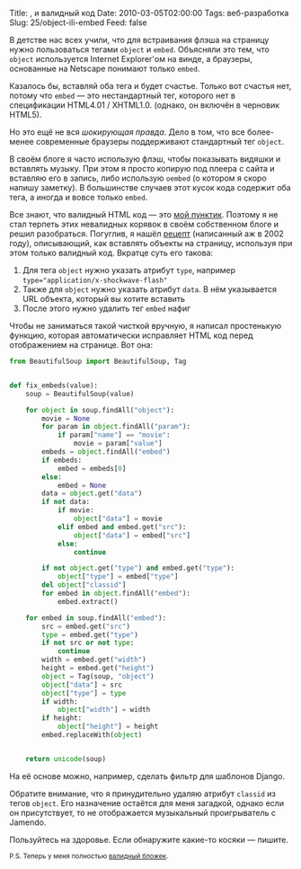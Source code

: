 Title: <object>, <embed> и валидный код
Date: 2010-03-05T02:00:00
Tags: веб-разработка
Slug: 25/object-ili-embed
Feed: false

<p>В детстве нас всех учили, что для встраивания флэша на страницу нужно пользоваться тегами <code>object</code> и <code>embed</code>. Объясняли это тем, что <code>object</code> используется Internet Explorer'ом на винде, а браузеры, основанные на Netscape понимают только <code>embed</code>.</p>
<p>Казалось бы, вставляй оба тега и будет счастье. Только вот счастья нет, потому что <code>embed</code> — это нестандартный тег, которого нет в спецификации HTML4.01 / XHTML1.0. (однако, он включён в черновик HTML5).</p>
<p>Но это ещё не вся <em>шокирующая правда</em>. Дело в том, что все более-менее современные браузеры поддерживают стандартный тег <code>object</code>.</p>
<!-- more -->
<p>В своём блоге я часто использую флэш, чтобы показывать видяшки и вставлять музыку. При этом я просто копирую под плеера с сайта и вставляю его в запись, либо использую <code>oembed</code> (о котором я скоро напишу заметку). В большинстве случаев этот кусок кода содержит оба тега, а иногда и вовсе только <code>embed</code>.</p>
<p>Все знают, что валидный HTML код — это <a href="http://andreyfedoseev.name/blog/post/12/pro-validnost-koda/">мой пунктик</a>. Поэтому я не стал терпеть этих невалидных корявок в своём собственном блоге и решил разобраться. Погуглив, я нашёл <a href="http://www.alistapart.com/articles/flashsatay/">рецепт</a> (написанный аж в 2002 году), описывающий, как вставлять объекты на страницу, используя при этом только валидный код. Вкратце суть его такова:</p>
<ol>
<li>Для тега <code>object</code> нужно указать атрибут <code>type</code>, например <code>type="application/x-shockwave-flash"</code>
<li>Также для <code>object</code> нужно указать атрибут <code>data</code>. В нём указывается URL  объекта, который вы хотите вставить</li>
<li>После этого нужно удалить тег <code>embed</code> нафиг</li>
</ol>
<p>Чтобы не заниматься такой чисткой вручную, я написал простенькую функцию, которая автоматически исправляет HTML код перед отображением на странице. Вот она:</p>

```python
from BeautifulSoup import BeautifulSoup, Tag


def fix_embeds(value):
    soup = BeautifulSoup(value)

    for object in soup.findAll("object"):
        movie = None
        for param in object.findAll("param"):
            if param["name"] == "movie":
                movie = param["value"]
        embeds = object.findAll("embed")
        if embeds:
            embed = embeds[0]
        else:
            embed = None
        data = object.get("data")
        if not data:
            if movie:
                object["data"] = movie
            elif embed and embed.get("src"):
                object["data"] = embed["src"]
            else:
                continue

        if not object.get("type") and embed.get("type"):
            object["type"] = embed["type"]
        del object["classid"]
        for embed in object.findAll("embed"):
            embed.extract()

    for embed in soup.findAll("embed"):
        src = embed.get("src")
        type = embed.get("type")
        if not src or not type:
            continue
        width = embed.get("width")
        height = embed.get("height")
        object = Tag(soup, "object")
        object["data"] = src
        object["type"] = type
        if width:
            object["width"] = width
        if height:
            object["height"] = height
        embed.replaceWith(object)


    return unicode(soup)
```

<p>На её основе можно, например, сделать фильтр для шаблонов Django.</p>
<p>Обратите внимание, что я принудительно удаляю атрибут <code>classid</code> из тегов <code>object</code>. Его назначение остаётся для меня загадкой, однако если он присутствует, то не отображается музыкальный проигрыватель с Jamendo.</p>
<p>Пользуйтесь на здоровье. Если обнаружите какие-то косяки — пишите.</p>
<p><small>P.S. Теперь у меня полностью <a href="http://validator.w3.org/check?uri=http://andreyfedoseev.name/blog/">валидный бложек</a>.</small></p>
